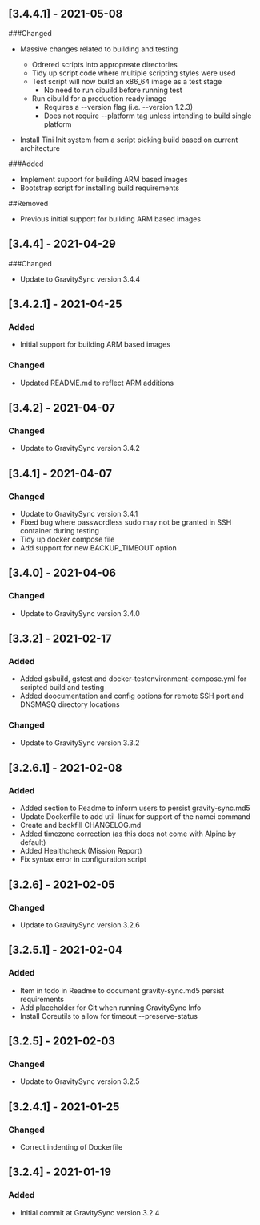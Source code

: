 ## [3.4.4.1] - 2021-05-08
###Changed
- Massive changes related to building and testing
    - Odrered scripts into appropreate directories
    - Tidy up script code where multiple scripting styles were used
    - Test script will now build an x86_64 image as a test stage
        - No need to run cibuild before running test
    - Run cibuild for a production ready image
        - Requires a --version flag (i.e. --version 1.2.3)
        - Does not require --platform tag unless intending to build single platform

- Install Tini Init system from a script picking build based on current architecture

###Added
- Implement support for building ARM based images
- Bootstrap script for installing build requirements

##Removed
- Previous initial support for building ARM based images

## [3.4.4] - 2021-04-29
###Changed
- Update to GravitySync version 3.4.4

## [3.4.2.1] - 2021-04-25
### Added
- Initial support for building ARM based images

### Changed
- Updated README.md to reflect ARM additions

## [3.4.2] - 2021-04-07
### Changed
- Update to GravitySync version 3.4.2

## [3.4.1] - 2021-04-07
### Changed
- Update to GravitySync version 3.4.1
- Fixed bug where passwordless sudo may not be granted in SSH container during testing
- Tidy up docker compose file
- Add support for new BACKUP_TIMEOUT option

## [3.4.0] - 2021-04-06
### Changed
- Update to GravitySync version 3.4.0

## [3.3.2] - 2021-02-17
### Added
- Added gsbuild, gstest and docker-testenvironment-compose.yml for scripted build and testing
- Added doocumentation and config options for remote SSH port and DNSMASQ directory locations

### Changed
- Update to GravitySync version 3.3.2

## [3.2.6.1] - 2021-02-08
### Added
- Added section to Readme to inform users to persist gravity-sync.md5
- Update Dockerfile to add util-linux for support of the namei command
- Create and backfill CHANGELOG.md
- Added timezone correction (as this does not come with Alpine by default)
- Added Healthcheck (Mission Report)
- Fix syntax error in configuration script

## [3.2.6] - 2021-02-05
### Changed
- Update to GravitySync version 3.2.6

## [3.2.5.1] - 2021-02-04
### Added
- Item in todo in Readme to document gravity-sync.md5 persist requirements
- Add placeholder for Git when running GravitySync Info
- Install Coreutils to allow for timeout --preserve-status

## [3.2.5] - 2021-02-03
### Changed
- Update to GravitySync version 3.2.5

## [3.2.4.1] - 2021-01-25
### Changed
- Correct indenting of Dockerfile

## [3.2.4] - 2021-01-19
### Added
- Initial commit at GravitySync version 3.2.4
